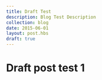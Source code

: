 ```yaml
---
title: Draft Test
description: Blog Test Description
collection: blog
date: 2015-06-01
layout: post.hbs
draft: true
---
```


# Draft post test 1
